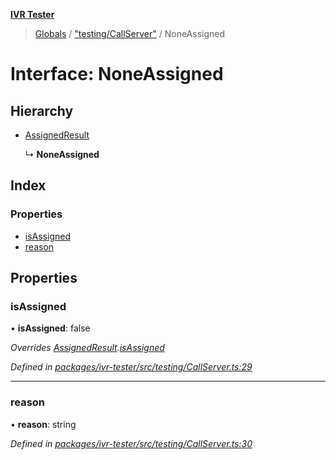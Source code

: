 **[IVR Tester](../README.md)**

> [Globals](../README.md) / ["testing/CallServer"](../modules/_testing_callserver_.md) / NoneAssigned

# Interface: NoneAssigned

## Hierarchy

* [AssignedResult](_testing_callserver_.assignedresult.md)

  ↳ **NoneAssigned**

## Index

### Properties

* [isAssigned](_testing_callserver_.noneassigned.md#isassigned)
* [reason](_testing_callserver_.noneassigned.md#reason)

## Properties

### isAssigned

•  **isAssigned**: false

*Overrides [AssignedResult](_testing_callserver_.assignedresult.md).[isAssigned](_testing_callserver_.assignedresult.md#isassigned)*

*Defined in [packages/ivr-tester/src/testing/CallServer.ts:29](https://github.com/SketchingDev/ivr-tester/blob/dbcb3f7/packages/ivr-tester/src/testing/CallServer.ts#L29)*

___

### reason

•  **reason**: string

*Defined in [packages/ivr-tester/src/testing/CallServer.ts:30](https://github.com/SketchingDev/ivr-tester/blob/dbcb3f7/packages/ivr-tester/src/testing/CallServer.ts#L30)*
